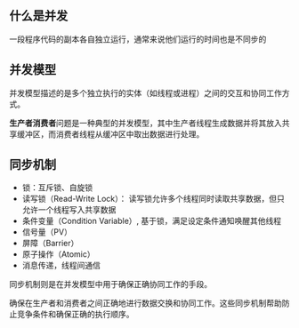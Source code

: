 ## 什么是并发

一段程序代码的副本各自独立运行，通常来说他们运行的时间也是不同步的

## 并发模型

并发模型描述的是多个独立执行的实体（如线程或进程）之间的交互和协同工作方式。

**生产者消费者**问题是一种典型的并发模型，其中生产者线程生成数据并将其放入共享缓冲区，而消费者线程从缓冲区中取出数据进行处理。

## 同步机制

- 锁：互斥锁、自旋锁
- 读写锁（Read-Write Lock）： 读写锁允许多个线程同时读取共享数据，但只允许一个线程写入共享数据
- 条件变量（Condition Variable）, 基于锁，满足设定条件通知唤醒其他线程
- 信号量（PV）
- 屏障（Barrier）
- 原子操作（Atomic）
- 消息传递，线程间通信

同步机制则是在并发模型中用于确保正确协同工作的手段。

确保在生产者和消费者之间正确地进行数据交换和协同工作。这些同步机制帮助防止竞争条件和确保正确的执行顺序。
